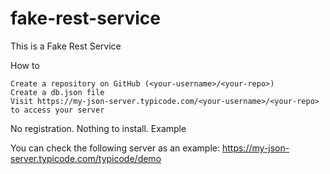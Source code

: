 # fake-rest-service
This is a Fake Rest Service


How to

    Create a repository on GitHub (<your-username>/<your-repo>)
    Create a db.json file
    Visit https://my-json-server.typicode.com/<your-username>/<your-repo> to access your server

No registration. Nothing to install.
Example

You can check the following server as an example:
https://my-json-server.typicode.com/typicode/demo
